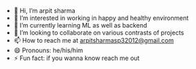 - 👋 Hi, I’m arpit sharma
- 👀 I’m interested in working in happy and healthy environment
- 🌱 I’m currently learning ML as well as backend 
- 💞️ I’m looking to collaborate on various contrasts of projects 
- 📫 How to reach me at arpitsharmasp32012@gmail.com
- 😄 Pronouns: he/his/him
- ⚡ Fun fact: if you wanna know reach me out 

<!---
arpit2418/arpit2418 is a ✨ special ✨ repository because its `README.md` (this file) appears on your GitHub profile.
You can click the Preview link to take a look at your changes.
--->
